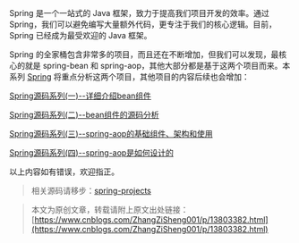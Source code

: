 Spring 是一个一站式的 Java 框架，致力于提高我们项目开发的效率。通过 Spring，我们可以避免编写大量额外代码，更专注于我们的核心逻辑。目前，Spring 已经成为最受欢迎的 Java 框架。

Spring 的全家桶包含非常多的项目，而且还在不断增加，但我们可以发现，最核心的就是 spring-bean 和 spring-aop，其他大部分都是基于这两个项目而来。本系列 [Spring](https://www.cnblogs.com/ZhangZiSheng001/category/1776792.html) 将重点分析这两个项目，其他项目的内容后续也会增加：

 [Spring源码系列(一)--详细介绍bean组件](https://www.cnblogs.com/ZhangZiSheng001/p/13126053.html) 

 [Spring源码系列(二)--bean组件的源码分析](https://www.cnblogs.com/ZhangZiSheng001/p/13196228.html) 

 [Spring源码系列(三)--spring-aop的基础组件、架构和使用](https://www.cnblogs.com/ZhangZiSheng001/p/13671149.html) 

 [Spring源码系列(四)--spring-aop是如何设计的](https://www.cnblogs.com/ZhangZiSheng001/p/13745168.html) 

 以上内容如有错误，欢迎指正。 

> 相关源码请移步：[spring-projects](https://github.com/ZhangZiSheng001/spring-projects)

> 本文为原创文章，转载请附上原文出处链接：[https://www.cnblogs.com/ZhangZiSheng001/p/13803382.html](https://www.cnblogs.com/ZhangZiSheng001/p/13803382.html)